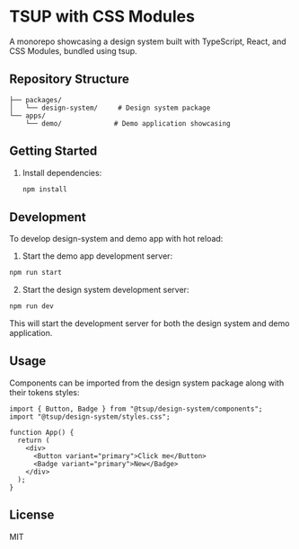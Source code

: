 # TSUP with CSS Modules

A monorepo showcasing a design system built with TypeScript, React, and CSS Modules, bundled using tsup.

## Repository Structure

```
├── packages/
│   └── design-system/     # Design system package
└── apps/
    └── demo/             # Demo application showcasing
```

## Getting Started

1. Install dependencies:

   ```bash
   npm install
   ```

## Development

To develop design-system and demo app with hot reload:

1. Start the demo app development server:

```bash
npm run start
```

2. Start the design system development server:

```bash
npm run dev
```

This will start the development server for both the design system and demo application.

## Usage

Components can be imported from the design system package along with their tokens styles:

```tsx
import { Button, Badge } from "@tsup/design-system/components";
import "@tsup/design-system/styles.css";

function App() {
  return (
    <div>
      <Button variant="primary">Click me</Button>
      <Badge variant="primary">New</Badge>
    </div>
  );
}
```

## License

MIT
